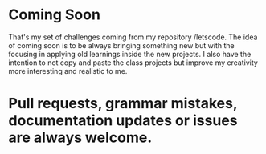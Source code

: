 # Coming Soon 
That's my set of challenges coming from my repository /letscode.
The idea of coming soon is to be always bringing something new but with the focusing in applying old learnings inside the new projects.
I also have the intention to not copy and paste the class projects but improve my creativity more interesting and realistic to me.

# Pull requests, grammar mistakes, documentation updates or issues are always welcome. 
